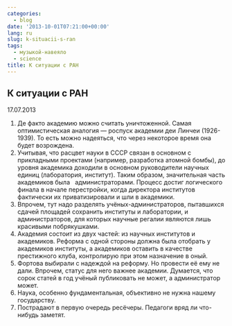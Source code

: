 ```yaml
---
categories:
  - blog
date: '2013-10-01T07:21:00+00:00'
lang: ru
slug: k-situacii-s-ran
tags:
  - музыкой-навеяло
  - science
title: К ситуации с РАН
---
```





## **К ситуации с РАН**

17.07.2013  

1.  Де факто академию можно считать уничтоженной. Самая оптимистическая аналогия — роспуск академии деи Линчеи (1926-1939). То есть можно надеяться, что через некоторое время она будет возрождена.
2.  Учитывая, что расцвет науки в СССР связан в основном с прикладными проектами (например, разработка атомной бомбы), до уровня академика доходили в основном руководители научных единиц (лаборатория, институт). Таким образом, значительная часть академиков была   администраторами. Процесс достиг логического финала в начале перестройки, когда директора институтов фактически их приватизировали и шли в академики.
3.  Впрочем, тут надо разделять учёных-администраторов, пытавшихся сдачей площадей сохранить институты и лаборатории, и администраторов, для которых научные регалии являются лишь красивыми побрякушками.
4.  Академия состоит из двух частей: из научных институтов и академиков. Реформа с одной стороны должна была отобрать у академиков институты, а академиков оставить в качестве престижного клуба, контролирую при этом назначение в оный.
5.  Фортова выбирали с надеждой на реформу. Но провести её ему не дали. Впрочем, статус для него важнее академии. Думается, что сорок статей в год учёный публиковать не может, а администратор может.
6.  Наука, особенно фундаментальная, объективно не нужна нашему государству.
7.  Пострадают в первую очередь ресёчеры. Педагоги вряд ли что-нибудь заметят.
